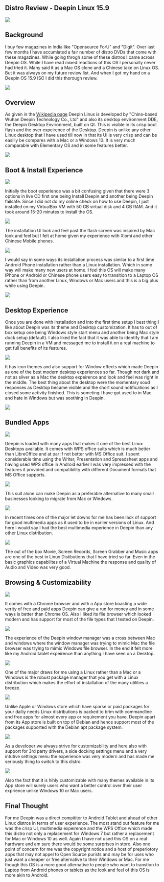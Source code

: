 ## Distro Review - Deepin Linux 15.9

![](deepin-Feb-08-13-13-07.png)

## Background

I buy few magazines in India like "Opensource ForU" and "Digit". Over last few months I have accumlated a fair number of distro DVDs that come with these magazines. While going throgh some of these distros I came across Deepin OS. While I have read mixed reactions of this OS I personally never had tried it. Many said it as a Mac OS clone and a Chinese take on Linux OS. But it was always on my future review list. And when I got my hand on a Deepin OS 15.9 ISO I did this thorough review.

![](deepin-Feb-08-14-15-06.png)

## Overview

As given in the [Wikipedia page](https://en.wikipedia.org/wiki/Deepin) Deepin Linux is developed by "China-based Wuhan Deepin Technology Co., Ltd" and also its desktop environment DDE, the Deepin Desktop Environment, built on Qt. This is visible in its crisp boot flash and the over expeirence of the Desktop. Deepin is unlike any other Linux desktop that I have used till now in that its UI is very crisp and can be easilly be compares with a Mac or a Windows 10. It is very much comparable with Elementary OS and in some features better.

![](deepin-Feb-08-14-16-32.png)

## Boot & Install Experience

![](deepin-Feb-08-13-17-10.png)

Initially the boot experience was a bit confusing given that there were 3 options in live CD first one being Install Deepin and another being Deepin failsafe. Since I did not do my online check on how to use Deepin, I just installed on my VirtualBox VM with 50 GB virtual disk and 4 GB RAM. And it took around 15-20 minutes to install the OS. 

![](deepin-Feb-08-13-19-30.png)

The installation UI look and feel past the flash screen was inspired by Mac look and feel but I felt at home given my experience with Xiomi and other Chinese Mobile phones. 

![](deepinFeb-08-13-19-09.png)

I would say in some ways its installation process was similar to a first time Android Phone installation rather than a Linux installation. Which in some way will make many new users at home. I feel this OS will make many IPhone or Android or Chinese phone users easy to transition to a Laptop OS rather than from another Linux, Windows or Mac users and this is a big plus while using Deepin. 

![](deepin-Feb-08-13-44-01.png)



## Desktop Experience

Once you are done with installation and into the first time setup I best thing I like about Deepin was its theme and Desktop customization. It has to out of box setup one being Windows style start menu and another being Mac style dock setup (default). I also liked the fact that it was able to identify that I am running Deepin in a VM and messaged me to install it on a real machine to get full benefits of its features. 

![](deepin-Feb-08-14-52-49.png)


It has icon themes and also support for Window effects which made Deepin as one of the best modern desktop experiences so far. Though not dark and not as silver as a Mac the desktop expeirence and look and feel was right in the middle. The best thing about the desktop were the momentary soud responses as Desktop became visible and the short sound notifications as I closed some activity finished. This is someting I have got used to in Mac and hate in Windows but was soothing in Deepin.

![](deepin-Feb-08-14-54-29.png)

## Bundled Apps

![](deepin-Feb-08-14-58-13.png)


Deepin is loaded with many apps that makes it one of the best Linux Desktops available. It comes with WPS office suits which is much better than LibreOffice and at par if not better with MS Office suit. I spent considerable time using the Writer, Presentation and Spreadsheet apps and having used WPS office in Android earlier I was very impressed with the features it provided and compatibility with different Document formats that MS Office supports. 

![](deepin-Feb-08-20-13-39.png)


This suit alone can make Deepin as a preferable alternative to many small businesses looking to migrate from Mac or Windows.


![](deepin-Feb-08-14-51-30.png)

In recent times one of the major let downs for me has been lack of support for good multimedia apps as it used to be in earlier versions of Linux. And here I would say I had the best multimedia experience in Deepin than any other Linux distribution. 

![](deepin-Feb-08-14-50-59.png)

The out of the box Movie, Screen Records, Screen Grabber and Music apps are one of the best in Linux Distibutions that I have tried so far. Even in the basic graphics capabilites of a Virtual Machine the response and quality of Audio and Video was very good.



## Browsing & Customizability


![](deepin-Feb-08-14-29-55.png)

It comes with a Chrome browser and with a App store boasting a wide verity of free and paid apps Deepin can give a run for money and in some ways is better than Chrome OS. Also I liked its flie browser which looked modern and has support for most of the file types that I tested on Deepin. 

![](deepin-Feb-08-14-42-17.png)

The experience of the Deepin window manager was a cross between Mac and windows where the window manager was trying to mimic Mac the file browser was trying to mimic Windows file browser. In the end it felt more like my Android tablet expeirence than anything I have seen on a Desktop.

![](deepin-Feb-08-14-50-08.png)


One of the major draws for me using a Linux rather than a Mac or a Windows is the robust package manager that you get with a Linux distribution which makes the effort of installation of the many utilities a breeze. 

![](deepin-Feb-08-20-14-20.png)


Unlike Apple or Windows store which have sparse or paid packages for your dailiy needs Linux distributions is packed to brim with commandline and free apps for almost every app or requirement you have. Deepin apart from its App store is built on top of Debian and hence support most of the packages supported with the Debian apt package system. 

![](deepin-Feb-08-14-30-33.png)

As a developer we always strive for customizability and here also with support for 3rd party drivers, a side docking settings menu and a very intutive settings menu the experience was very modern and has made me seriously thing to switch to this distro. 

![](deepin-Feb-08-14-57-27.png)

Also the fact that it is hihly customizable with many themes available in its App store will surely users who want a better control over their user exprience unlike Windows 10 or Mac users.

## Final Thought

For me Deepin was a direct compititor to Android Tablet and ahead of other Linux distros in terms of user experience. The most stand out feature for me was the crisp UI, multimedia expeirence and the WPS Office which made this distro not only a replacement for Windows 7 but rather a replacement for Mac or Windows 10 as well. Again I have not used this OS on a real hardware and am sure there would be some surprises in store. Also one point of concern for me was the copyright notice and a host of preperiotory apps that may not appel to Open Source purists and may be for uses who just want a cheaper or free alternative to their Windows or Mac. For me though this OS is a more good alternative to people who want to transtion to Laptop from Android phones or tablets as the look and feel of this OS is more akin to Android. 



